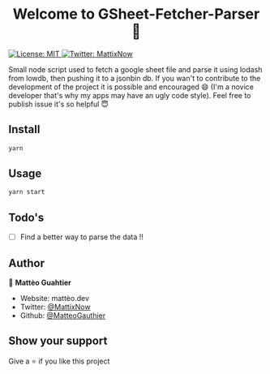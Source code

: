 <h1 align="center">Welcome to GSheet-Fetcher-Parser 👋</h1>
<p>
  <a href="#" target="_blank">
    <img alt="License: MIT" src="https://img.shields.io/badge/License-MIT-yellow.svg" />
  </a>
  <a href="https://twitter.com/MattixNow" target="_blank">
    <img alt="Twitter: MattixNow" src="https://img.shields.io/twitter/follow/MattixNow.svg?style=social" />
  </a>
</p>
Small node script used to fetch a google sheet file and parse it using lodash from lowdb, then pushing it to a jsonbin db. If you wan't to contribute to the development of the project it is possible and encouraged 😄 (I'm a novice developer that's why my apps may have an ugly code style). Feel free to publish issue it's so helpful 😇


## Install

```sh
yarn
```

## Usage

```sh
yarn start
```

## Todo's

- [ ] Find a better way to parse the data !!

## Author

👤 **Mattèo Guahtier**

* Website: mattèo.dev
* Twitter: [@MattixNow](https://twitter.com/MattixNow)
* Github: [@MatteoGauthier](https://github.com/MatteoGauthier)

## Show your support

Give a ⭐️ if you like this project
